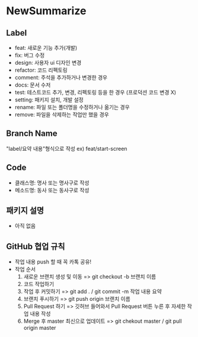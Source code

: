 # NewSummarize

## Label
* feat: 새로운 기능 추가(개발)
* fix: 버그 수정
* design: 사용자 ui 디자인 변경
* refactor: 코드 리펙토링
* comment: 주석을 추가하거나 변경한 경우
* docs: 문서 수저
* test: 테스트코드 추가, 변경, 리펙토링 등을 한 경우 (프로덕션 코드 변경 X)
* setting: 패키지 설치, 개발 설정
* rename: 파일 또는 폴더명을 수정하거나 옮기는 경우
* remove: 파일을 삭제하는 작업만 했을 경우

## Branch Name
"label/요약 내용"형식으로 작성
ex) feat/start-screen

## Code
* 클래스명: 명사 또는 명사구로 작성
* 메소드명: 동사 또는 동사구로 작성

## 패키지 설명
* 아직 없음

## GitHub 협업 규칙
* 작업 내용 push 할 때 꼭 카톡 공유!
* 작업 순서
  1. 새로운 브랜치 생성 및 이동 => git checkout -b 브랜치 이름
  2. 코드 작업하기
  3. 작업 후 커밋하기 => git add . / git commit -m 작업 내용 요약
  4. 브랜치 푸시하기 => git push origin 브랜치 이름
  5. Pull Request 하기 => 깃허브 들어와서 Pull Request 버튼 누른 후 자세한 작업 내용 작성
  6. Merge 후 master 최신으로 업데이트 => git chekout master / git pull origin master
